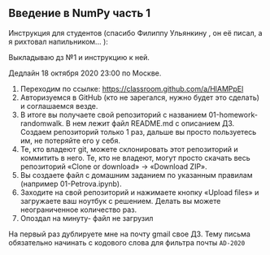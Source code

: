 ## Введение в NumPy часть 1


Инструкция для студентов (спасибо Филиппу Ульянкину , он её писал, а я рихтовал напильником... ):
 

Выкладываю дз №1 и инструкцию к ней. 

Дедлайн 18 октября 2020 23:00 по Москве.

1. Переходим по ссылке: https://classroom.github.com/a/HlAMPpEl
2. Авторизуемся в GitHub (кто не зарегался, нужно будет это сделать) и соглашаемся везде.
3. В итоге вы получаете свой репозиторий с названием 01-homework-randomwalk. В нем лежит файл README.md с описанием ДЗ. Создаем репозиторий только 1 раз, дальше вы просто пользуетесь им, не потеряйте его у себя.
4. Те, кто владеют git, можете склонировать этот репозиторий и коммитить в него. Те, кто не владеют, могут просто скачать весь репозиторий «Clone or download» -> «Download ZIP». 
5. Вы создаете файл с домашним заданием по указанным правилам (например 01-Petrova.ipynb). 
6. Заходите на свой репозиторий и нажимаете кнопку «Upload files» и загружаете ваш ноутбук с решением. Делать вы можете неограниченное количество раз.
7. Опоздал на минуту- файл не загрузил

На первый раз дублируете мне на почту gmail свое ДЗ. Тему письма обязательно начинать с кодового слова для фильтра почты <code>AD-2020</code>
